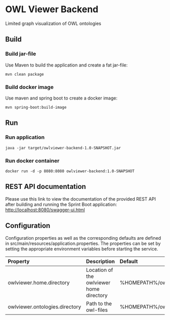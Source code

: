 # OWL Viewer Backend

Limited graph visualization of OWL ontologies

## Build

### Build jar-file
Use Maven to build the application and create a fat jar-file:
```
mvn clean package
```
### Build docker image
Use maven and spring boot to create a docker image:
```
mvn spring-boot:build-image
```
## Run

### Run application
```
java -jar target/owlviewer-backend-1.0-SNAPSHOT.jar
```
### Run docker container
```
docker run -d -p 8080:8080 owlviewer-backend:1.0-SNAPSHOT
```
## REST API documentation
Please use this link to view the documentation of the provided REST API after building and
running the Sprint Boot application: [http://localhost:8080/swagger-ui.html](http://localhost:8080/swagger-ui.html)

## Configuration

Configuration properties as well as the corresponding defaults are defined in src/main/resources/application.properties.
The properties can be set by setting the appropriate environment variables before starting the service.

| Property                       | Description                               | Default                         | Environment variable     |
| :----------------------------- | :---------------------------------------- | :------------------------------ | :----------------------- |
| owlviewer.home.directory       | Location of the owlviewer home directory  | %HOMEPATH%/owlviewer            | OWLVIEWER_HOME           |
| owlviewer.ontologies.directory | Path to the owl-files                     | %HOMEPATH%/owlviewer/ontologies | OWLVIEWER_ONTOLOGIES_DIR |
